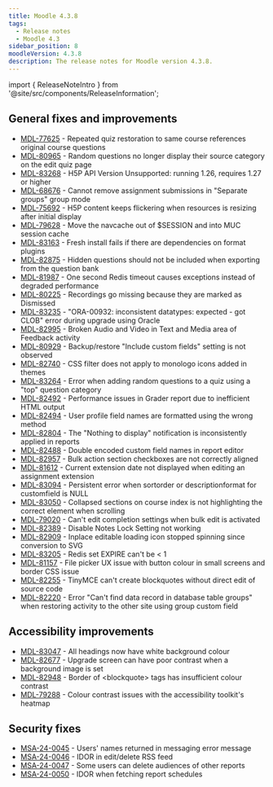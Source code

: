 ```yaml
---
title: Moodle 4.3.8
tags:
  - Release notes
  - Moodle 4.3
sidebar_position: 8
moodleVersion: 4.3.8
description: The release notes for Moodle version 4.3.8.
---
```


import { ReleaseNoteIntro } from '@site/src/components/ReleaseInformation';

<ReleaseNoteIntro releaseName={frontMatter.moodleVersion} />

## General fixes and improvements
<!-- cspell:disable -->
- [MDL-77625](https://tracker.moodle.org/browse/MDL-77625) - Repeated quiz restoration to same course references original course questions
- [MDL-80965](https://tracker.moodle.org/browse/MDL-80965) - Random questions no longer display their source category on the edit quiz page
- [MDL-83268](https://tracker.moodle.org/browse/MDL-83268) - H5P API Version Unsupported: running 1.26, requires 1.27 or higher
- [MDL-68676](https://tracker.moodle.org/browse/MDL-68676) - Cannot remove assignment submissions in "Separate groups" group mode
- [MDL-75692](https://tracker.moodle.org/browse/MDL-75692) - H5P content keeps flickering when resources is resizing after initial display
- [MDL-79628](https://tracker.moodle.org/browse/MDL-79628) - Move the navcache out of $SESSION and into MUC session cache
- [MDL-83163](https://tracker.moodle.org/browse/MDL-83163) - Fresh install fails if there are dependencies on format plugins
- [MDL-82875](https://tracker.moodle.org/browse/MDL-82875) - Hidden questions should not be included when exporting from the question bank
- [MDL-81987](https://tracker.moodle.org/browse/MDL-81987) - One second Redis timeout causes exceptions instead of degraded performance
- [MDL-80225](https://tracker.moodle.org/browse/MDL-80225) - Recordings go missing because they are marked as Dismissed
- [MDL-83235](https://tracker.moodle.org/browse/MDL-83235) - "ORA-00932: inconsistent datatypes: expected - got CLOB" error during upgrade using Oracle
- [MDL-82995](https://tracker.moodle.org/browse/MDL-82995) - Broken Audio and Video in Text and Media area of Feedback activity
- [MDL-80929](https://tracker.moodle.org/browse/MDL-80929) - Backup/restore "Include custom fields" setting is not observed
- [MDL-82740](https://tracker.moodle.org/browse/MDL-82740) - CSS filter does not apply to monologo icons added in themes
- [MDL-83264](https://tracker.moodle.org/browse/MDL-83264) - Error when adding random questions to a quiz using a "top" question category
- [MDL-82492](https://tracker.moodle.org/browse/MDL-82492) - Performance issues in Grader report due to inefficient HTML output
- [MDL-82494](https://tracker.moodle.org/browse/MDL-82494) - User profile field names are formatted using the wrong method
- [MDL-82804](https://tracker.moodle.org/browse/MDL-82804) - The "Nothing to display" notification is inconsistently applied in reports
- [MDL-82488](https://tracker.moodle.org/browse/MDL-82488) - Double encoded custom field names in report editor
- [MDL-82957](https://tracker.moodle.org/browse/MDL-82957) - Bulk action section checkboxes are not correctly aligned
- [MDL-81612](https://tracker.moodle.org/browse/MDL-81612) - Current extension date not displayed when editing an assignment extension
- [MDL-83094](https://tracker.moodle.org/browse/MDL-83094) - Persistent error when sortorder or descriptionformat for customfield is NULL
- [MDL-83050](https://tracker.moodle.org/browse/MDL-83050) - Collapsed sections on course index is not highlighting the correct element when scrolling
- [MDL-79020](https://tracker.moodle.org/browse/MDL-79020) - Can't edit completion settings when bulk edit is activated
- [MDL-82389](https://tracker.moodle.org/browse/MDL-82389) - Disable Notes Lock Setting not working
- [MDL-82909](https://tracker.moodle.org/browse/MDL-82909) - Inplace editable loading icon stopped spinning since conversion to SVG
- [MDL-83205](https://tracker.moodle.org/browse/MDL-83205) - Redis set EXPIRE can't be < 1
- [MDL-81157](https://tracker.moodle.org/browse/MDL-81157) - File picker UX issue with button colour in small screens and border CSS issue
- [MDL-82255](https://tracker.moodle.org/browse/MDL-82255) - TinyMCE can't create blockquotes without direct edit of source code
- [MDL-82220](https://tracker.moodle.org/browse/MDL-82220) - Error "Can't find data record in database table groups" when restoring activity to the other site using group custom field
<!-- cspell:enable -->

## Accessibility improvements
<!-- cspell:disable -->
- [MDL-83047](https://tracker.moodle.org/browse/MDL-83047) - All headings now have white background colour
- [MDL-82677](https://tracker.moodle.org/browse/MDL-82677) - Upgrade screen can have poor contrast when a background image is set
- [MDL-82948](https://tracker.moodle.org/browse/MDL-82948) - Border of &lt;blockquote&gt; tags has insufficient colour contrast
- [MDL-79288](https://tracker.moodle.org/browse/MDL-79288) - Colour contrast issues with the accessibility toolkit's heatmap
<!-- cspell:enable -->

## Security fixes
<!-- cspell:disable -->
- [MSA-24-0045](https://moodle.org/mod/forum/discuss.php?d=462874) - Users' names returned in messaging error message
- [MSA-24-0046](https://moodle.org/mod/forum/discuss.php?d=462876) - IDOR in edit/delete RSS feed
- [MSA-24-0047](https://moodle.org/mod/forum/discuss.php?d=462877) - Some users can delete audiences of other reports
- [MSA-24-0050](https://moodle.org/mod/forum/discuss.php?d=462880) - IDOR when fetching report schedules
<!-- cspell:enable -->
